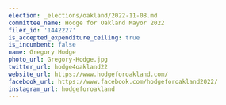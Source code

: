 ```yaml
---
election: _elections/oakland/2022-11-08.md
committee_name: Hodge for Oakland Mayor 2022
filer_id: '1442227'
is_accepted_expenditure_ceiling: true
is_incumbent: false
name: Gregory Hodge
photo_url: Gregory-Hodge.jpg
twitter_url: hodge4oakland22
website_url: https://www.hodgeforoakland.com/
facebook_url: https://www.facebook.com/hodgeforoakland2022/
instagram_url: hodgeforoakland
---
```

